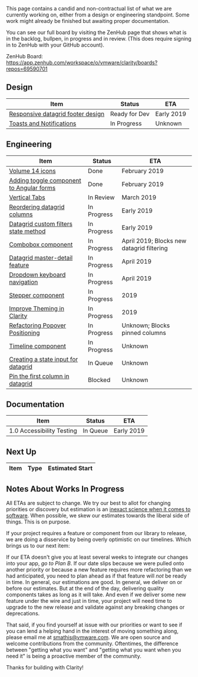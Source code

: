 This page contains a candid and non-contractual list of what we are currently working on, either from a design or engineering standpoint. Some work might already be finished but awaiting proper documentation.

You can see our full board by visiting the ZenHub page that shows what is in the backlog, bullpen, in progress and in review. (This does require signing in to ZenHub with your GitHub account).

ZenHub Board: https://app.zenhub.com/workspace/o/vmware/clarity/boards?repos=69590701

## Design
Item|Status|ETA
----|----|----
[Responsive datagrid footer design](https://github.com/vmware/clarity/issues/2855)|Ready for Dev|Early 2019
[Toasts and Notifications](https://github.com/vmware/clarity/issues/365)|In Progress|Unknown


## Engineering
Item|Status|ETA
----|----|----
[Volume 14 icons](https://github.com/vmware/clarity/issues/2709)|Done|February 2019
[Adding toggle component to Angular forms](https://github.com/vmware/clarity/issues/2953)|Done|February 2019
[Vertical Tabs](https://github.com/vmware/clarity/issues/452)|In Review|March 2019
[Reordering datagrid columns](https://github.com/vmware/clarity/issues/2846)|In Progress|Early 2019
[Datagrid custom filters state method](https://github.com/vmware/clarity/issues/1771)|In Progress|Early 2019
[Combobox component](https://github.com/vmware/clarity/issues/248)|In Progress|April 2019; Blocks new datagrid filtering
[Datagrid master-detail feature](https://github.com/vmware/clarity/issues/2005)|In Progress|April 2019
[Dropdown keyboard navigation](https://github.com/vmware/clarity/issues/2543)|In Progress|April 2019
[Stepper component](https://github.com/vmware/clarity/issues/2503)|In Progress|2019
[Improve Theming in Clarity](https://github.com/vmware/clarity/issues/2770)|In Progress|2019
[Refactoring Popover Positioning](https://github.com/vmware/clarity/issues/2683)|In Progress|Unknown; Blocks pinned columns
[Timeline component](https://github.com/vmware/clarity/issues/1633)|In Progress|Unknown
[Creating a state input for datagrid](https://github.com/vmware/clarity/issues/2846)|In Queue|Unknown
[Pin the first column in datagrid](https://github.com/vmware/clarity/issues/1586)|Blocked|Unknown

## Documentation
Item|Status|ETA
----|----|----
1.0 Accessibility Testing|In Queue|Early 2019

## Next Up
Item|Type|Estimated Start
----|----|----

## Notes About Works In Progress

All ETAs are subject to change. We try our best to allot for changing priorities or discovery but estimation is an [inexact science when it comes to software](https://techcrunch.com/2016/04/30/estimate-thrice-develop-once/). When possible, we skew our estimates towards the liberal side of things. This is on purpose.

If your project requires a feature or component from our library to release, we are doing a disservice by being overly optimistic on our timelines. Which brings us to our next item:

If our ETA doesn't give you at least several weeks to integrate our changes into your app, _go to Plan B_. If our date slips because we were pulled onto another priority or because a new feature requires more refactoring than we had anticipated, you need to plan ahead as if that feature will _not_ be ready in time. In general, our estimations are good. In general, we deliver on or before our estimates. But at the end of the day, delivering quality components takes as long as it will take. And even if we deliver some new feature under the wire and just in time, your project will need time to upgrade to the new release and validate against any breaking changes or deprecations.

That said, if you find yourself at issue with our priorities or want to see if you can lend a helping hand in the interest of moving something along, please email me at [smathis@vmware.com](mailto:smathis@vmware.coml). We are open source and welcome contributions from the community. Oftentimes, the difference between "getting what you want" and "getting what you want when you need it" is being a proactive member of the community.

Thanks for building with Clarity!
